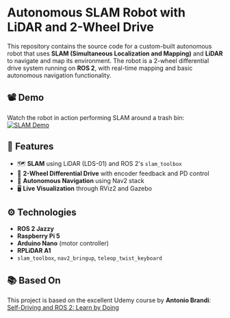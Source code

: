# Autonomous SLAM Robot with LiDAR and 2-Wheel Drive

This repository contains the source code for a custom-built autonomous robot that uses **SLAM (Simultaneous Localization and Mapping)** and **LiDAR** to navigate and map its environment. The robot is a 2-wheel differential drive system running on **ROS 2**, with real-time mapping and basic autonomous navigation functionality.

## 📽 Demo

Watch the robot in action performing SLAM around a trash bin:  
[![SLAM Demo](https://img.youtube.com/vi/jFDPmfWLyAU/0.jpg)](https://youtu.be/jFDPmfWLyAU)

## 🔧 Features

- 🗺️ **SLAM** using LiDAR (LDS-01) and ROS 2's `slam_toolbox`
- 🚗 **2-Wheel Differential Drive** with encoder feedback and PD control
- 🧠 **Autonomous Navigation** using Nav2 stack
- 🖥️ **Live Visualization** through RViz2 and Gazebo

## ⚙️ Technologies

- **ROS 2 Jazzy**
- **Raspberry Pi 5**
- **Arduino Nano** (motor controller)
- **RPLiDAR A1**
- `slam_toolbox`, `nav2_bringup`, `teleop_twist_keyboard`

## 📚 Based On

This project is based on the excellent Udemy course by **Antonio Brandi**:  
[Self-Driving and ROS 2: Learn by Doing](https://www.udemy.com/course/self-driving-and-ros-2-learn-by-doing-plan-navigation/)

